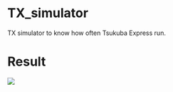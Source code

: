 # TX_simulator
TX simulator to know how often Tsukuba Express run.

# Result
<img src="https://github.com/shutokawabata0723/TX_simulator/blob/master/TX.gif">
